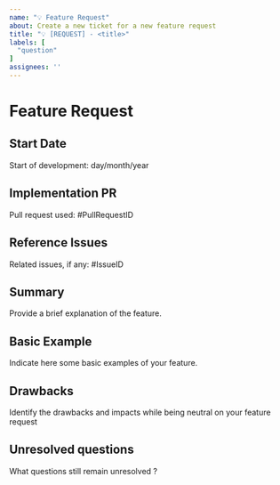 ```yaml
---
name: "💡 Feature Request"
about: Create a new ticket for a new feature request
title: "💡 [REQUEST] - <title>"
labels: [
  "question"
]
assignees: ''
---
```

# Feature Request
  
## Start Date
Start of development: day/month/year
  
## Implementation PR
Pull request used: #PullRequestID
  
## Reference Issues
Related issues, if any: #IssueID

## Summary
Provide a brief explanation of the feature. 

## Basic Example
Indicate here some basic examples of your feature.

## Drawbacks
Identify the drawbacks and impacts while being neutral on your feature request
  
## Unresolved questions
What questions still remain unresolved ?
